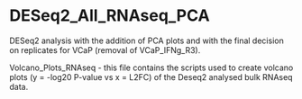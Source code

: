 # DESeq2_All_RNAseq_PCA
DESeq2 analysis with the addition of PCA plots and with the final decision on replicates for VCaP (removal of VCaP_IFNg_R3). 

Volcano_Plots_RNAseq - this file contains the scripts used to create volcano plots (y = -log20 P-value vs x = L2FC) of the Deseq2 analysed bulk RNAseq data.
